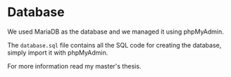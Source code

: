 # **Database**

We used MariaDB as the database and we managed it using phpMyAdmin.

The `database.sql` file contains all the SQL code for creating the database, simply import it with phpMyAdmin.

For more information read my master's thesis.
